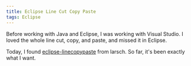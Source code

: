 ```yaml
---
title: Eclipse Line Cut Copy Paste
tags: Eclipse
---
```


Before working with Java and Eclipse, I was working with Visual Studio. I loved the whole line cut, copy, and paste, and missed it in Eclipse.

Today, I found [eclipse-linecopypaste][] from larsch. So far, it's been exactly what I want.

[eclipse-linecopypaste]: https://github.com/larsch/eclipse-linecopypaste

